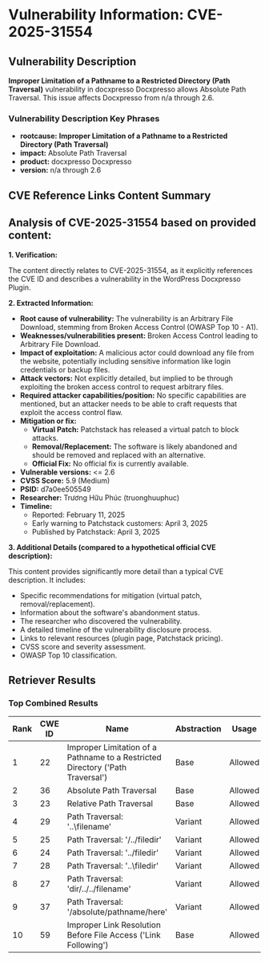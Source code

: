 # Vulnerability Information: CVE-2025-31554

## Vulnerability Description
**Improper Limitation of a Pathname to a Restricted Directory (Path Traversal)** vulnerability in docxpresso Docxpresso allows Absolute Path Traversal. This issue affects Docxpresso from n/a through 2.6.

### Vulnerability Description Key Phrases
- **rootcause:** **Improper Limitation of a Pathname to a Restricted Directory (Path Traversal)**
- **impact:** Absolute Path Traversal
- **product:** docxpresso Docxpresso
- **version:** n/a through 2.6

## CVE Reference Links Content Summary
## Analysis of CVE-2025-31554 based on provided content:

**1. Verification:**

The content directly relates to CVE-2025-31554, as it explicitly references the CVE ID and describes a vulnerability in the WordPress Docxpresso Plugin.

**2. Extracted Information:**

*   **Root cause of vulnerability:** The vulnerability is an Arbitrary File Download, stemming from Broken Access Control (OWASP Top 10 - A1).
*   **Weaknesses/vulnerabilities present:**  Broken Access Control leading to Arbitrary File Download.
*   **Impact of exploitation:** A malicious actor could download any file from the website, potentially including sensitive information like login credentials or backup files.
*   **Attack vectors:** Not explicitly detailed, but implied to be through exploiting the broken access control to request arbitrary files.
*   **Required attacker capabilities/position:**  No specific capabilities are mentioned, but an attacker needs to be able to craft requests that exploit the access control flaw.
*   **Mitigation or fix:**
    *   **Virtual Patch:** Patchstack has released a virtual patch to block attacks.
    *   **Removal/Replacement:**  The software is likely abandoned and should be removed and replaced with an alternative.
    *   **Official Fix:** No official fix is currently available.
*   **Vulnerable versions:** <= 2.6
*   **CVSS Score:** 5.9 (Medium)
*   **PSID:** d7a0ee505549
*   **Researcher:** Trương Hữu Phúc (truonghuuphuc)
*   **Timeline:**
    *   Reported: February 11, 2025
    *   Early warning to Patchstack customers: April 3, 2025
    *   Published by Patchstack: April 3, 2025

**3. Additional Details (compared to a hypothetical official CVE description):**

This content provides significantly more detail than a typical CVE description. It includes:

*   Specific recommendations for mitigation (virtual patch, removal/replacement).
*   Information about the software's abandonment status.
*   The researcher who discovered the vulnerability.
*   A detailed timeline of the vulnerability disclosure process.
*   Links to relevant resources (plugin page, Patchstack pricing).
*   CVSS score and severity assessment.
*   OWASP Top 10 classification.

## Retriever Results

### Top Combined Results

| Rank | CWE ID | Name | Abstraction | Usage  | Retrievers | Individual Scores |
|------|--------|------|-------------|-------|------------|-------------------|
| 1 | 22 | Improper Limitation of a Pathname to a Restricted Directory ('Path Traversal') | Base | Allowed | alternate_terms | 0.800 |
| 2 | 36 | Absolute Path Traversal | Base | Allowed | sparse | 0.318 |
| 3 | 23 | Relative Path Traversal | Base | Allowed | sparse | 0.296 |
| 4 | 29 | Path Traversal: '\..\filename' | Variant | Allowed | sparse | 0.274 |
| 5 | 25 | Path Traversal: '/../filedir' | Variant | Allowed | sparse | 0.273 |
| 6 | 24 | Path Traversal: '../filedir' | Variant | Allowed | sparse | 0.270 |
| 7 | 28 | Path Traversal: '..\filedir' | Variant | Allowed | sparse | 0.268 |
| 8 | 27 | Path Traversal: 'dir/../../filename' | Variant | Allowed | sparse | 0.267 |
| 9 | 37 | Path Traversal: '/absolute/pathname/here' | Variant | Allowed | dense | 0.632 |
| 10 | 59 | Improper Link Resolution Before File Access ('Link Following') | Base | Allowed | graph | 0.002 |

